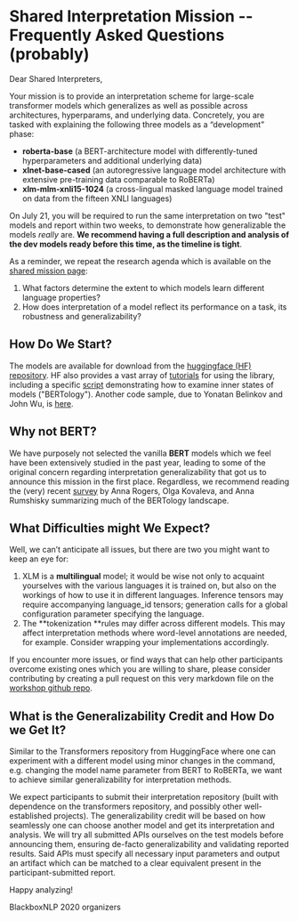 # Shared Interpretation Mission -- Frequently Asked Questions (probably)

Dear Shared Interpreters,

Your mission is to provide an interpretation scheme for large-scale transformer models which generalizes as well as possible across architectures, hyperparams, and underlying data. Concretely, you are tasked with explaining the following three models as a “development” phase:

*   **roberta-base** (a BERT-architecture model with differently-tuned hyperparameters and additional underlying data)
*   **xlnet-base-cased** (an autoregressive language model architecture with extensive pre-training data comparable to RoBERTa)
*   **xlm-mlm-xnli15-1024** (a cross-lingual masked language model trained on data from the fifteen XNLI languages)

On July 21, you will be required to run the same interpretation on two "test" models and report within two weeks, to demonstrate how generalizable the models _really_ are. **We recommend having a full description and analysis of the dev models ready before this time, as the timeline is tight**.

As a reminder, we repeat the research agenda which is available on the [shared mission page](https://blackboxnlp.github.io/shared):

1. What factors determine the extent to which models learn different language properties?
1. How does interpretation of a model reflect its performance on a task, its robustness and generalizability?

## How Do We Start?

The models are available for download from the [huggingface (HF) repository](https://huggingface.co/transformers/pretrained_models.html). HF also provides a vast array of [tutorials](https://huggingface.co/transformers/index.html) for using the library, including a specific [script](https://github.com/huggingface/transformers/blob/master/examples/run_bertology.py) demonstrating how to examine inner states of models ("BERTology").
Another code sample, due to Yonatan Belinkov and John Wu, is [here](https://github.com/johnmwu/contextual-corr-analysis/blob/master/get_transformer_representations.py).

## Why not BERT?

We have purposely not selected the vanilla **BERT** models which we feel have been extensively studied in the past year, leading to some of the original concern regarding interpretation generalizability that got us to announce this mission in the first place.
Regardless, we recommend reading the (very) recent [survey](https://arxiv.org/abs/2002.12327) by Anna Rogers, Olga Kovaleva, and Anna Rumshisky summarizing much of the BERTology landscape.


## What Difficulties might We Expect?

Well, we can’t anticipate all issues, but there are two you might want to keep an eye for:

1. XLM is a **multilingual** model; it would be wise not only to acquaint yourselves with the various languages it is trained on, but also on the workings of how to use it in different languages. Inference tensors may require accompanying language_id tensors; generation calls for a global configuration parameter specifying the language.
1. The **tokenization **rules may differ across different models. This may affect interpretation methods where word-level annotations are needed, for example. Consider wrapping your implementations accordingly.

If you encounter more issues, or find ways that can help other participants overcome existing ones which you are willing to share, please consider contributing by creating a pull request on this very markdown file on the [workshop github repo](https://github.com/blackboxnlp/blackboxnlp.github.io).

## What is the Generalizability Credit and How Do we Get It?

Similar to the Transformers repository from HuggingFace where one can experiment with a different model using minor changes in the command, e.g. changing the model name parameter from BERT to RoBERTa, we want to achieve similar generalizability for interpretation methods.

We expect participants to submit their interpretation repository (built with dependence on the transformers repository, and possibly other well-established projects). The generalizability credit will be based on how seamlessly one can choose another model and get its interpretation and analysis. We will try all submitted APIs ourselves on the test models before announcing them, ensuring de-facto generalizability and validating reported results. Said APIs must specify all necessary input parameters and output an artifact which can be matched to a clear equivalent present in the participant-submitted report.

Happy analyzing!

  BlackboxNLP 2020 organizers
